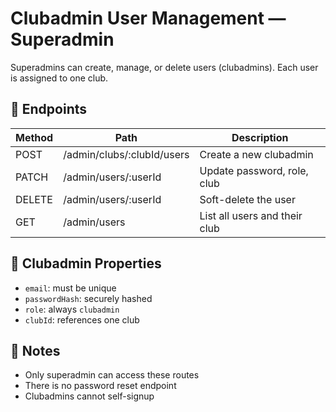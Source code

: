 # Clubadmin User Management — Superadmin

Superadmins can create, manage, or delete users (clubadmins). Each user is assigned to one club.

## 📌 Endpoints

| Method | Path                              | Description                    |
|--------|-----------------------------------|--------------------------------|
| POST   | /admin/clubs/:clubId/users        | Create a new clubadmin         |
| PATCH  | /admin/users/:userId              | Update password, role, club    |
| DELETE | /admin/users/:userId              | Soft-delete the user           |
| GET    | /admin/users                      | List all users and their club  |

## 👤 Clubadmin Properties

- `email`: must be unique
- `passwordHash`: securely hashed
- `role`: always `clubadmin`
- `clubId`: references one club

## 🔐 Notes

- Only superadmin can access these routes
- There is no password reset endpoint
- Clubadmins cannot self-signup
